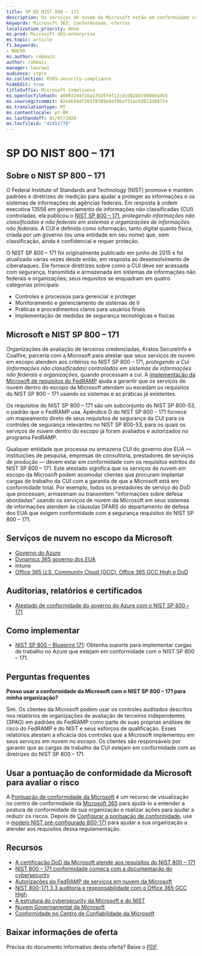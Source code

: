 ```yaml
---
title: SP DO NIST 800 – 171
description: Os serviços de nuvem da Microsoft estão em conformidade com as diretrizes do NIST SP 800 – 171 para proteger as informações não classificadas (CUI) controladas em sistemas de informações não federais.
keywords: Microsoft 365, conformidade, ofertas
localization_priority: None
ms.prod: Microsoft-365-enterprise
ms.topic: article
f1.keywords:
- NOCSH
ms.author: robmazz
author: robmazz
manager: laurawi
audience: itpro
ms.collection: M365-security-compliance
hideEdit: true
titleSuffix: Microsoft Compliance
ms.openlocfilehash: a08932d4f16a17b35fef11cdcd8243c96060a4b5
ms.sourcegitcommit: 82e6b56d7265f8389b0af8baf51acb3013d88754
ms.translationtype: MT
ms.contentlocale: pt-BR
ms.lasthandoff: 02/07/2020
ms.locfileid: "41851778"
---
```

# <a name="nist-sp-800171"></a>SP DO NIST 800 – 171

## <a name="about-nist-sp-800171"></a>Sobre o NIST SP 800 – 171

O Federal Institute of Standards and Technology (NIST) promove e mantém padrões e diretrizes de medição para ajudar a proteger as informações e os sistemas de informações de agências federais. Em resposta à ordem executiva 13556 em gerenciamento de informações não classificadas (CUI) controladas, ela publicou o [NIST SP 800 – 171](https://csrc.nist.gov/publications/detail/sp/800-171/rev-1/final), *protegendo informações não classificadas e não federais em sistemas e organizações de informações não federais*. A CUI é definida como informação, tanto digital quanto física, criada por um governo (ou uma entidade em seu nome) que, sem classificação, ainda é confidencial e requer proteção.

O NIST SP 800 – 171 foi originalmente publicado em junho de 2015 e foi atualizado várias vezes desde então, em resposta ao desenvolvimento de ciberataques. Ele fornece diretrizes sobre como a CUI deve ser acessada com segurança, transmitida e armazenada em sistemas de informações não federais e organizações; seus requisitos se enquadram em quatro categorias principais:

- Controles e processos para gerenciar e proteger
- Monitoramento e gerenciamento de sistemas de ti
- Práticas e procedimentos claros para usuários finais
- Implementação de medidas de segurança tecnológicas e físicas

## <a name="microsoft-and-nist-sp-800171"></a>Microsoft e NIST SP 800 – 171

Organizações de avaliação de terceiros credenciadas, Kratos SecureInfo e Coalfire, parceria com a Microsoft para atestar que seus serviços de nuvem em escopo atendem aos critérios no NIST SP 800 – 171, *protegendo a Cui (informações não classificadas) controladas em sistemas de informações não federais e organizações*, quando processam a cui. A [implementação da Microsoft de requisitos do FedRAMP](offering-fedramp.md) ajuda a garantir que os serviços de nuvem dentro do escopo da Microsoft atendam ou excedam os requisitos do NIST SP 800 – 171 usando os sistemas e as práticas já existentes.

Os requisitos do NIST SP 800 – 171 são um subconjunto do NIST SP 800-53, o padrão que o FedRAMP usa. Apêndice D do NIST SP 800 – 171 fornece um mapeamento direto de seus requisitos de segurança da CUI para os controles de segurança relevantes no NIST SP 800-53, para os quais os serviços de nuvem dentro do escopo já foram avaliados e autorizados no programa FedRAMP.

Qualquer entidade que processa ou armazena CUI do governo dos EUA — instituições de pesquisa, empresas de consultoria, prestadores de serviços de produção — devem estar em conformidade com os requisitos estritos do NIST SP 800 – 171. Este atestado significa que os serviços de nuvem em escopo da Microsoft podem acomodar clientes que procuram implantar cargas de trabalho da CUI com a garantia de que a Microsoft está em conformidade total. Por exemplo, todos os prestadores de serviço do DoD que processam, armazenam ou transmitem "informações sobre defesa abordadas" usando os serviços de nuvem da Microsoft em seus sistemas de informações atendem às cláusulas DFARS do departamento de defesa dos EUA que exigem conformidade com a segurança requisitos do NIST SP 800 – 171.

## <a name="microsoft-in-scope-cloud-services"></a>Serviços de nuvem no escopo da Microsoft

- [Governo do Azure](https://aka.ms/AzureCompliance)
- [Dynamics 365 governo dos EUA](https://aka.ms/d365-compliance-list)
- Intune
- [Office 365 U.S. Community Cloud (GCC), Office 365 GCC High e DoD](https://aka.ms/o365-compliance-framework)

## <a name="audits-reports-and-certificates"></a>Auditorias, relatórios e certificados

- [Atestado de conformidade do governo do Azure com o NIST SP 800 – 171](https://aka.ms/Azure-NIST-800-171)

## <a name="how-to-implement"></a>Como implementar

- [NIST SP 800 – Blueprint 171](https://aka.ms/NIST-800-171-Blueprint): Obtenha suporte para implementar cargas de trabalho no Azure que estejam em conformidade com o NIST SP 800 – 171.

## <a name="frequently-asked-questions"></a>Perguntas frequentes

**Posso usar a conformidade da Microsoft com o NIST SP 800 – 171 para minha organização?**

Sim. Os clientes da Microsoft podem usar os controles auditados descritos nos relatórios de organizações de avaliação de terceiros independentes (3PAO) em padrões do FedRAMP como parte de suas próprias análises de risco do FedRAMP e do NIST e seus esforços de qualificação. Esses relatórios atestam a eficácia dos controles que a Microsoft implementou em seus serviços em nuvem no escopo. Os clientes são responsáveis por garantir que as cargas de trabalho da CUI estejam em conformidade com as diretrizes do NIST SP 800 – 171.

## <a name="use-microsoft-compliance-score-to-assess-your-risk"></a>Usar a pontuação de conformidade da Microsoft para avaliar o risco

A [Pontuação de conformidade da Microsoft](compliance-score.md) é um recurso de visualização no centro de conformidade da [Microsoft 365](microsoft-365-compliance-center.md) para ajudá-lo a entender a postura de conformidade da sua organização e realizar ações para ajudar a reduzir os riscos. Depois de [Configurar a pontuação de conformidade](compliance-score-setup.md), use o [modelo NIST pré-configurado 800-171](https://go.microsoft.com/fwlink/?linkid=2117526) para ajudar a sua organização a atender aos requisitos dessa regulamentação.

## <a name="resources"></a>Recursos

- [A certificação DoD da Microsoft atende aos requisitos do NIST 800 – 171](offering-DoD-DISA-L2-L4-L5.md)
- [NIST 800 – 171 conformidade começa com a documentação do cybersecurity](https://www.nist800171.com/)
- [Autorizações do FedRAMP de serviços em nuvem da Microsoft](https://marketplace.fedramp.gov/index.html?status=Compliant&sort=productName#/products)
- [NIST 800-171 3,3 auditoria e responsabilidade com o Office 365 GCC High](https://info.summit7systems.com/blog/nist-3.3-audit-and-accountability-with-office-365)
- [A estrutura do cybersecurity da Microsoft e do NIST](offering-nist-csf.md)
- [Nuvem Governamental da Microsoft](https://www.microsoft.com/enterprise/government)
- [Conformidade no Centro de Confiabilidade da Microsoft](https://www.microsoft.com/trust-center/compliance/compliance-overview)

## <a name="download-the-offering-backgrounder"></a>Baixar informações de oferta

Precisa do documento informativo desta oferta? Baixe o [PDF](https://download.microsoft.com/download/9/8/F/98F1D966-FB62-4B58-B6F0-8F3DCCAC484A/NIST_SP-800-171-Compliance.pdf ).

